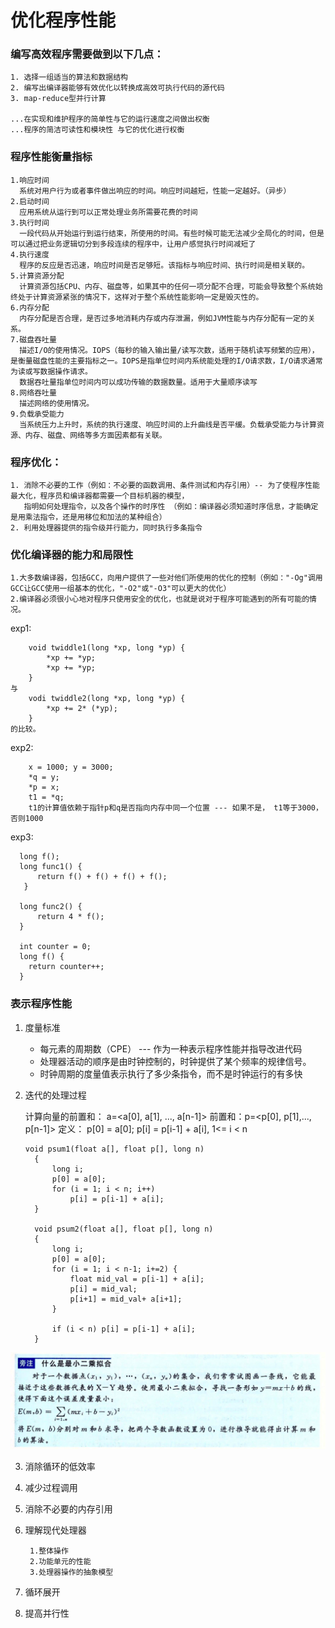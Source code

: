 # 优化程序性能

### 编写高效程序需要做到以下几点：
		
	1. 选择一组适当的算法和数据结构
	2. 编写出编译器能够有效优化以转换成高效可执行代码的源代码
	3. map-reduce型并行计算
	
	...在实现和维护程序的简单性与它的运行速度之间做出权衡
	...程序的简洁可读性和模块性 与它的优化进行权衡
	
### 程序性能衡量指标
	
	1.响应时间
	  系统对用户行为或者事件做出响应的时间。响应时间越短，性能一定越好。（异步）
	2.启动时间
	  应用系统从运行到可以正常处理业务所需要花费的时间
	3.执行时间
	  一段代码从开始运行到运行结束，所使用的时间。有些时候可能无法减少全局化的时间，但是可以通过把业务逻辑切分到多段连续的程序中，让用户感觉执行时间减短了
	4.执行速度
	  程序的反应是否迅速，响应时间是否足够短。该指标与响应时间、执行时间是相关联的。
	5.计算资源分配
	  计算资源包括CPU、内存、磁盘等，如果其中的任何一项分配不合理，可能会导致整个系统始终处于计算资源紧张的情况下，这样对于整个系统性能影响一定是毁灭性的。
	6.内存分配	
	  内存分配是否合理，是否过多地消耗内存或内存泄漏，例如JVM性能与内存分配有一定的关系。
	7.磁盘吞吐量
	  描述I/O的使用情况。IOPS（每秒的输入输出量/读写次数，适用于随机读写频繁的应用），是衡量磁盘性能的主要指标之一。IOPS是指单位时间内系统能处理的I/O请求数，I/O请求通常为读或写数据操作请求。
	  数据吞吐量指单位时间内可以成功传输的数据数量。适用于大量顺序读写
	8.网络吞吐量
	  描述网络的使用情况。
	9.负载承受能力
      当系统压力上升时，系统的执行速度、响应时间的上升曲线是否平缓。负载承受能力与计算资源、内存、磁盘、网络等多方面因素都有关联。
	
### 程序优化：

	1. 消除不必要的工作（例如：不必要的函数调用、条件测试和内存引用）-- 为了使程序性能最大化，程序员和编译器都需要一个目标机器的模型，
	   指明如何处理指令，以及各个操作的时序性 （例如：编译器必须知道时序信息，才能确定是用乘法指令，还是用移位和加法的某种组合）
	2. 利用处理器提供的指令级并行能力，同时执行多条指令
	
### 优化编译器的能力和局限性

	1.大多数编译器，包括GCC，向用户提供了一些对他们所使用的优化的控制（例如："-Og"调用GCC让GCC使用一组基本的优化，"-O2"或"-O3"可以更大的优化）
	2.编译器必须很小心地对程序只使用安全的优化，也就是说对于程序可能遇到的所有可能的情况。

exp1: 
```
	void twiddle1(long *xp, long *yp) {
		*xp += *yp;
		*xp += *yp;
	}
与
	vodi twiddle2(long *xp, long *yp) {
		*xp += 2* (*yp);
	}
的比较。
```
exp2: 	
```	
	x = 1000; y = 3000;
	*q = y;
	*p = x;
	t1 = *q;
	t1的计算值依赖于指针p和q是否指向内存中同一个位置 --- 如果不是， t1等于3000，否则1000
```
exp3: 
```
  long f();
  long func1() {
      return f() + f() + f() + f();
   }
  
  long func2() {
      return 4 * f();
  }

  int counter = 0;
  long f() {
  	return counter++;
  }
```

### 表示程序性能
	 
1. 度量标准
	 
	 * 每元素的周期数（CPE） --- 作为一种表示程序性能并指导改进代码
	 * 处理器活动的顺序是由时钟控制的，时钟提供了某个频率的规律信号。
	 * 时钟周期的度量值表示执行了多少条指令，而不是时钟运行的有多快
	
2. 迭代的处理过程	
	
	计算向量的前置和：
		a=<a[0], a[1], ..., a[n-1]> 前置和：p=<p[0], p[1],..., p[n-1]>
	定义：
		p[0] = a[0];
		p[i] = p[i-1] + a[i], 1<= i < n 
      ```
      void psum1(float a[], float p[], long n) 
      	{
      		long i;
      		p[0] = a[0];
      		for (i = 1; i < n; i++)
      			p[i] = p[i-1] + a[i];
      	}
      	
      	void psum2(float a[], float p[], long n) 
      	{
      		long i;
      		p[0] = a[0];
      		for (i = 1; i < n-1; i+=2) {
      			float mid_val = p[i-1] + a[i];
      			p[i] = mid_val;
      			p[i+1] = mid_val+ a[i+1];
      		}
      		
      		if (i < n) p[i] = p[i-1] + a[i];
      	}
      ```		
 
![最小二乘拟合](./bc.png)

3. 消除循环的低效率
4. 减少过程调用
5. 消除不必要的内存引用
6. 理解现代处理器

		1.整体操作
		2.功能单元的性能
		3.处理器操作的抽象模型
		
7. 循环展开
8. 提高并行性





	
	
	
	


